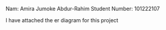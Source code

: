 Nam: Amira Jumoke Abdur-Rahim
Student Number: 101222107

I have attached the er diagram for this project
